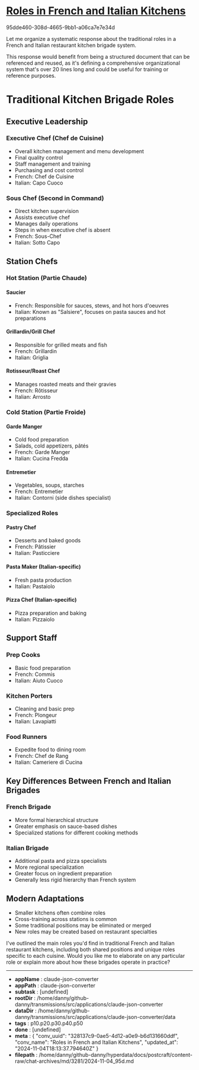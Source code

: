 # [Roles in French and Italian Kitchens](https://claude.ai/chat/328137c9-0ae5-4d12-a0e9-b6d131660ddf)

95dde460-308d-4665-9bb1-a06ca7e7e34d

 Let me organize a systematic response about the traditional roles in a French and Italian restaurant kitchen brigade system.

<antThinking>This response would benefit from being a structured document that can be referenced and reused, as it's defining a comprehensive organizational system that's over 20 lines long and could be useful for training or reference purposes.</antThinking>

<antArtifact identifier="kitchen-roles" type="text/markdown" title="Traditional French and Italian Kitchen Brigade Roles">

# Traditional Kitchen Brigade Roles

## Executive Leadership

### Executive Chef (Chef de Cuisine)
- Overall kitchen management and menu development
- Final quality control
- Staff management and training
- Purchasing and cost control
- French: Chef de Cuisine
- Italian: Capo Cuoco

### Sous Chef (Second in Command)
- Direct kitchen supervision
- Assists executive chef
- Manages daily operations
- Steps in when executive chef is absent
- French: Sous-Chef
- Italian: Sotto Capo

## Station Chefs

### Hot Station (Partie Chaude)

#### Saucier
- French: Responsible for sauces, stews, and hot hors d'oeuvres
- Italian: Known as "Salsiere", focuses on pasta sauces and hot preparations

#### Grillardin/Grill Chef
- Responsible for grilled meats and fish
- French: Grillardin
- Italian: Griglia

#### Rotisseur/Roast Chef
- Manages roasted meats and their gravies
- French: Rôtisseur
- Italian: Arrosto

### Cold Station (Partie Froide)

#### Garde Manger
- Cold food preparation
- Salads, cold appetizers, pâtés
- French: Garde Manger
- Italian: Cucina Fredda

#### Entremetier
- Vegetables, soups, starches
- French: Entremetier
- Italian: Contorni (side dishes specialist)

### Specialized Roles

#### Pastry Chef
- Desserts and baked goods
- French: Pâtissier
- Italian: Pasticciere

#### Pasta Maker (Italian-specific)
- Fresh pasta production
- Italian: Pastaiolo

#### Pizza Chef (Italian-specific)
- Pizza preparation and baking
- Italian: Pizzaiolo

## Support Staff

### Prep Cooks
- Basic food preparation
- French: Commis
- Italian: Aiuto Cuoco

### Kitchen Porters
- Cleaning and basic prep
- French: Plongeur
- Italian: Lavapiatti

### Food Runners
- Expedite food to dining room
- French: Chef de Rang
- Italian: Cameriere di Cucina

## Key Differences Between French and Italian Brigades

### French Brigade
- More formal hierarchical structure
- Greater emphasis on sauce-based dishes
- Specialized stations for different cooking methods

### Italian Brigade
- Additional pasta and pizza specialists
- More regional specialization
- Greater focus on ingredient preparation
- Generally less rigid hierarchy than French system

## Modern Adaptations

- Smaller kitchens often combine roles
- Cross-training across stations is common
- Some traditional positions may be eliminated or merged
- New roles may be created based on restaurant specialties

</antArtifact>

I've outlined the main roles you'd find in traditional French and Italian restaurant kitchens, including both shared positions and unique roles specific to each cuisine. Would you like me to elaborate on any particular role or explain more about how these brigades operate in practice?

---

* **appName** : claude-json-converter
* **appPath** : claude-json-converter
* **subtask** : [undefined]
* **rootDir** : /home/danny/github-danny/transmissions/src/applications/claude-json-converter
* **dataDir** : /home/danny/github-danny/transmissions/src/applications/claude-json-converter/data
* **tags** : p10.p20.p30.p40.p50
* **done** : [undefined]
* **meta** : {
  "conv_uuid": "328137c9-0ae5-4d12-a0e9-b6d131660ddf",
  "conv_name": "Roles in French and Italian Kitchens",
  "updated_at": "2024-11-04T18:13:37.794640Z"
}
* **filepath** : /home/danny/github-danny/hyperdata/docs/postcraft/content-raw/chat-archives/md/3281/2024-11-04_95d.md